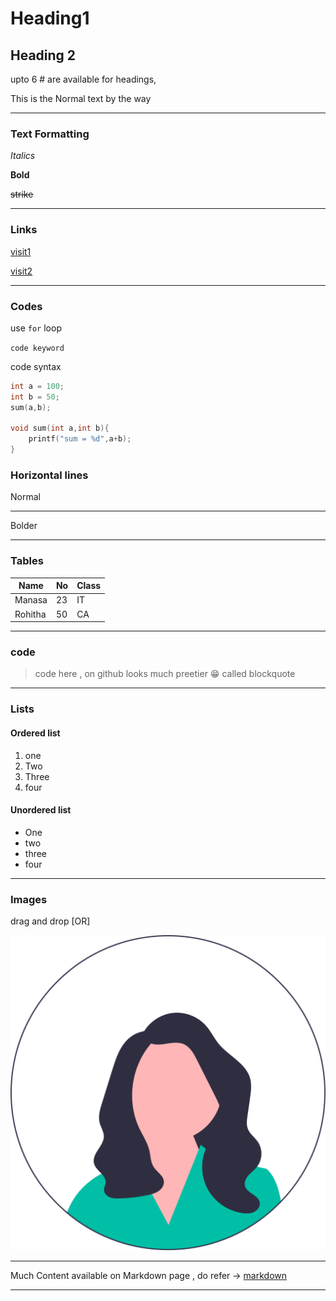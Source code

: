 # Heading1

## Heading 2

upto 6 # are available for headings,

This is the Normal text by the way

---

### Text Formatting
_Italics_

**Bold**

~~strike~~

---

### Links

[visit1](https://adarshbalikamanasa.netlify.app/)

[visit2](https://adarshbalikamanasa.netlify.app/ "manasa's portfolio")

---

### Codes

use `for` loop

`code keyword`

code syntax

```c
int a = 100;
int b = 50;
sum(a,b);

void sum(int a,int b){
    printf("sum = %d",a+b);
}

```
### Horizontal lines

Normal

---

Bolder

*** 

### Tables

| Name | No | Class |
| ---  | ---| --- |
| Manasa | 23 | IT |
| Rohitha | 50 | CA |
---

### code

>code here , on github looks much preetier 😁 called blockquote

---

### Lists
 #### Ordered list
1. one
2. Two
3. Three
4. four
#### Unordered list
- One
- two
- three
- four

---
### Images
drag and drop [OR]

![ADM women](ADM.svg "ADM")

---

Much Content available on Markdown page , do refer ->
[markdown](https://www.markdownguide.org/cheat-sheet/ "markdown cheatsheet")

---

